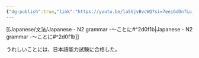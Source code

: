 ```yaml
---
{"dg-publish":true,"link":"https://youtu.be/la5VjvBvcWQ?si=7eeiGdDnfLu_riIh","tags":["Japanese-grammar","N2"],"permalink":"/Notes/LN - N2 grammar -～ことに/","dgPassFrontmatter":true}
---
```


[[Japanese/文法/Japanese - N2 grammar -～ことに#^2d0f1b\|Japanese - N2 grammar -～ことに#^2d0f1b]]

うれしいことには、日本語能力試験に合格した。